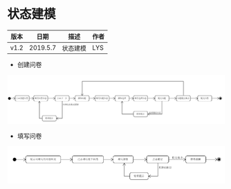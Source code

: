 # 状态建模
  
| 版本 | 日期 | 描述 | 作者 |
| - | - | - | - |
| v1.2 | 2019.5.7 | 状态建模 | LYS |
* 创建问卷

![](Requirement_image/State_models2.png)

* 填写问卷

![](Requirement_image/State_models1.png)

